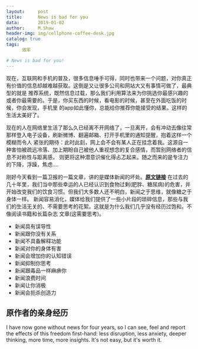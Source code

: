 ```yaml
---
layout:     post
title:      News is bad for you 
data:       2019-01-02
author:     M.Shaw
header-img: img/cellphone-coffee-desk.jpg
catalog: true
tags:
      效率

# News is bad for you!
---
```


现在，互联网和手机的普及，很多信息唾手可得，同时也带来一个问题，对你真正有价值的信息却越难越获取。这倒是又让很多公司和网站大又有事情可做了，最典型的就是
推荐系统，既然信息过载，那么我们利用算法来为你挑选你最感兴趣的或者你最需要的。于是，你买东西的时候，看电影的时候，甚至在外面吃饭的时候，你会发现，手机里
的app如此懂你，总能给你推荐你能接受的结果。这样的生活太美好了。


现在的人在网络里生活了那么久已经离不开网络了，一旦离开，会有冲动去像往常那样登入电子设备，刷新微博、翻遍邮箱、打开手机里的通知提醒，抱着这样一个模糊而令人
紧张的期待：此时此刻，网上会不会有某人正在挂念着我。这源自一种害怕被疏远冷落、加上期盼自己被他人重视想念的复合感情，而暂别网络者的信息不对称性与距离感，
则更将这种潜意识催化得忐忑起来。随之而来的是专注力的下降，浮躁，焦虑....


刚好今天看到一篇卫报的一篇文章，讲的是媒体新闻的坏处。[**原文链接**](https://www.theguardian.com/media/2013/apr/12/news-is-bad-rolf-dobelli)
在过去的几十年里，我们当中那些幸运的人已经认识到食物过剩(肥胖、糖尿病)的危害，并开始改变我们的饮食习惯。但我们大多数人还不明白，新闻之于思维，就像糖之于身体一样。
新闻容易消化，媒体给我们提供了一些小片段的琐碎信息，那些与我们的生活无关的、不需要思考的花絮。这就是为什么我们几乎没有经历过饱和。不像阅读书籍和长篇杂志
文章(这需要思考)。
* 新闻具有误导性
* 新闻跟你没有关系
* 新闻不具备解释功能
* 新闻对你的身体有害
* 新闻会增加你的认知错误
* 新闻抑制你思考
* 新闻跟毒品一样麻痹你
* 新闻浪费时间
* 新闻让你消极
* 新闻会扼杀创造力

## 原作者的亲身经历
I have now gone without news for four years, so I can see, feel and report the effects of this freedom first-hand: 
less disruption, less anxiety, deeper thinking, more time, more insights. It's not easy, but it's worth it.

